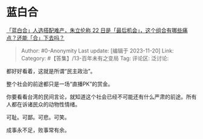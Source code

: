 # 蓝白合
[「蓝白合」人选搭配难产，朱立伦称 22 日是「最后机会」，这个组合有哪些痛点？还能「合」下去吗？](https://www.zhihu.com/question/630915249/answer/3295862862)

> Author: #0-Anonymity
> Last update: [编辑于 2023-11-20]
> Link:
> Category: #【答集】/13-百年未有之变局 
> Tag:
> 评论区:
> 泛讨论:

都好好看着，这就是所谓“民主政治”。

整个社会的前途都只是一场“直播PK”的赏金。

你要看看台湾的民间言论，就知道这个社会已经不可能还有什么严肃的前途。所有人都在诉诸民众的动物性情绪。

可耻。可鄙。可悲。可笑。

成事永不足，败事常有余。